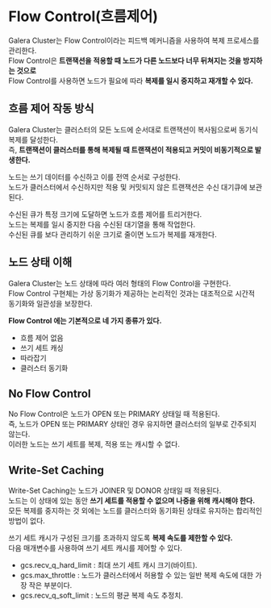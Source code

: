 # Flow Control(흐름제어)   
   
Galera Cluster는 Flow Control이라는 피드백 메커니즘을 사용하여 복제 프로세스를 관리한다.       
Flow Control은 **트랜잭션을 적용할 때 노드가 다른 노드보다 너무 뒤쳐지는 것을 방지하는 것으로**     
Flow Control를 사용하면 노드가 필요에 따라 **복제를 일시 중지하고 재개할 수 있다.**          

## 흐름 제어 작동 방식
   
Galera Cluster는 클러스터의 모든 노드에 순서대로 트랜잭션이 복사됨으로써 동기식 복제를 달성한다.          
즉, **트랜잭션이 클러스터를 통해 복제될 때 트랜잭션이 적용되고 커밋이 비동기적으로 발생한다.**     
          
노드는 쓰기 데이터를 수신하고 이를 전역 순서로 구성한다.     
노드가 클러스터에서 수신하지만 적용 및 커밋되지 않은 트랜잭션은 수신 대기큐에 보관된다.  
      
수신된 큐가 특정 크기에 도달하면 노드가 흐름 제어를 트리거한다.          
노드는 복제를 일시 중지한 다음 수신된 대기열을 통해 작업한다.      
수신된 큐를 보다 관리하기 쉬운 크기로 줄이면 노드가 복제를 재개한다.     
  
## 노드 상태 이해  
        
Galera Cluster는 노드 상태에 따라 여러 형태의 Flow Control을 구현한다.         
Flow Control 구현체는 가상 동기화가 제공하는 논리적인 것과는 대조적으로 시간적 동기화와 일관성을 보장한다.      
         
**Flow Control 에는 기본적으로 네 가지 종류가 있다.**       
* 흐름 제어 없음
* 쓰기 세트 캐싱
* 따라잡기
* 클러스터 동기화

## No Flow Control
       
No Flow Control은 노드가 OPEN 또는 PRIMARY 상태일 때 적용된다.           
즉, 노드가 OPEN 또는 PRIMARY 상태인 경우 유지하면 클러스터의 일부로 간주되지 않는다.         
이러한 노드는 쓰기 세트를 복제, 적용 또는 캐시할 수 없다.      

## Write-Set Caching  
           
Write-Set Caching는 노드가 JOINER 및 DONOR 상태일 때 적용된다.        
노드는 이 상태에 있는 동안 **쓰기 세트를 적용할 수 없으며 나중을 위해 캐시해야 한다.**               
모든 복제를 중지하는 것 외에는 노드를 클러스터와 동기화된 상태로 유지하는 합리적인 방법이 없다.      
     
쓰기 세트 캐시가 구성된 크기를 초과하지 않도록 **복제 속도를 제한할 수 있다.**      
다음 매개변수를 사용하여 쓰기 세트 캐시를 제어할 수 있다.     
  
* gcs.recv_q_hard_limit : 최대 쓰기 세트 캐시 크기(바이트).
* gcs.max_throttle : 노드가 클러스터에서 허용할 수 있는 일반 복제 속도에 대한 가장 작은 부분이다.
* gcs.recv_q_soft_limit : 노드의 평균 복제 속도 추정치.

